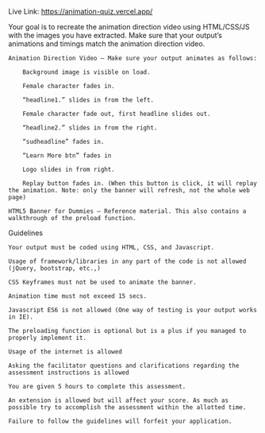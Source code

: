Live Link: https://animation-quiz.vercel.app/

Your goal is to recreate the animation direction video using HTML/CSS/JS with the images you have extracted. Make sure that your output’s animations and timings match the animation direction video.

    Animation Direction Video – Make sure your output animates as follows:

        Background image is visible on load.

        Female character fades in.

        “headline1.” slides in from the left.

        Female character fade out, first headline slides out.

        “headline2.” slides in from the right.

        “sudheadline” fades in.

        “Learn More btn” fades in

        Logo slides in from right.

        Replay button fades in. (When this button is click, it will replay the animation. Note: only the banner will refresh, not the whole web page)

    HTML5 Banner for Dummies – Reference material. This also contains a walkthrough of the preload function.

Guidelines

    Your output must be coded using HTML, CSS, and Javascript.

    Usage of framework/libraries in any part of the code is not allowed (jQuery, bootstrap, etc.,)

    CSS Keyframes must not be used to animate the banner.

    Animation time must not exceed 15 secs.

    Javascript ES6 is not allowed (One way of testing is your output works in IE).

    The preloading function is optional but is a plus if you managed to properly implement it.

    Usage of the internet is allowed

    Asking the facilitator questions and clarifications regarding the assessment instructions is allowed 

    You are given 5 hours to complete this assessment.

    An extension is allowed but will affect your score. As much as possible try to accomplish the assessment within the allotted time.

    Failure to follow the guidelines will forfeit your application.
